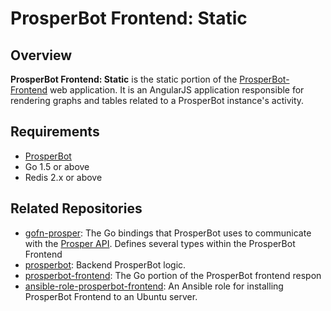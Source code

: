 # ProsperBot Frontend: Static

## Overview

**ProsperBot Frontend: Static** is the static portion of the [ProsperBot-Frontend](https://github.com/mtlynch/prosperbot-frontend) web application. It is an AngularJS application responsible for rendering graphs and tables related to a ProsperBot instance's activity.

## Requirements

* [ProsperBot](https://github.com/mtlynch/prosperbot)
* Go 1.5 or above
* Redis 2.x or above

## Related Repositories

* [gofn-prosper](https://github.com/mtlynch/gofn-prosper): The Go bindings that ProsperBot uses to communicate with the [Prosper API](https://developers.prosper.com/docs/investor/). Defines several types within the ProsperBot Frontend
* [prosperbot](https://github.com/mtlynch/prosperbot): Backend ProsperBot logic.
* [prosperbot-frontend](https://github.com/mtlynch/prosperbot-frontend): The Go portion of the ProsperBot frontend respon
* [ansible-role-prosperbot-frontend](https://github.com/mtlynch/ansible-role-prosperbot-frontend): An Ansible role for installing ProsperBot Frontend to an Ubuntu server.
